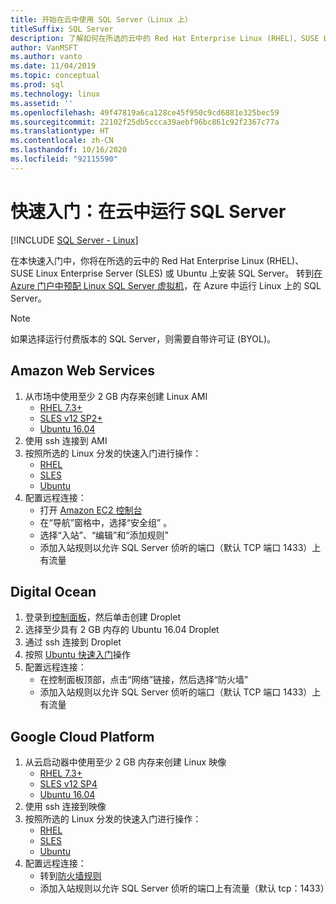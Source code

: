 ```yaml
---
title: 开始在云中使用 SQL Server（Linux 上）
titleSuffix: SQL Server
description: 了解如何在所选的云中的 Red Hat Enterprise Linux (RHEL)、SUSE Linux Enterprise Server (SLES) 或 Ubuntu 上安装 SQL Server。
author: VanMSFT
ms.author: vanto
ms.date: 11/04/2019
ms.topic: conceptual
ms.prod: sql
ms.technology: linux
ms.assetid: ''
ms.openlocfilehash: 49f47819a6ca128ce45f950c9cd6881e325bec59
ms.sourcegitcommit: 22102f25db5ccca39aebf96bc861c92f2367c77a
ms.translationtype: HT
ms.contentlocale: zh-CN
ms.lasthandoff: 10/16/2020
ms.locfileid: "92115590"
---
```

# <a name="quickstart-run-sql-server-in-the-cloud"></a>快速入门：在云中运行 SQL Server
[!INCLUDE [SQL Server - Linux](../includes/applies-to-version/sql-linux.md)]

在本快速入门中，你将在所选的云中的 Red Hat Enterprise Linux (RHEL)、SUSE Linux Enterprise Server (SLES) 或 Ubuntu 上安装 SQL Server。 转到[在 Azure 门户中预配 Linux SQL Server 虚拟机](/azure/virtual-machines/linux/sql/provision-sql-server-linux-virtual-machine?toc=%252fsql%252ftoc%252ftoc.json)，在 Azure 中运行 Linux 上的 SQL Server。

> [!NOTE]
> 如果选择运行付费版本的 SQL Server，则需要自带许可证 (BYOL)。

## <a name="amazon-web-services"></a>Amazon Web Services
1.  从市场中使用至少 2 GB 内存来创建 Linux AMI 
    * [RHEL 7.3+](https://aws.amazon.com/marketplace/pp/B00KWBZVK6)
    * [SLES v12 SP2+](https://aws.amazon.com/marketplace/pp/B00PMM99PI)
    * [Ubuntu 16.04](https://aws.amazon.com/marketplace/pp/B01JBL2M0O)
1.  使用 ssh 连接到 AMI
1.  按照所选的 Linux 分发的快速入门进行操作： 
    * [RHEL](quickstart-install-connect-red-hat.md)
    * [SLES](quickstart-install-connect-suse.md)
    * [Ubuntu](quickstart-install-connect-ubuntu.md)
1.  配置远程连接： 
    * 打开 [Amazon EC2 控制台]( https://console.aws.amazon.com/ec2/)
    * 在“导航”窗格中，选择“安全组”  。 
    * 选择“入站”、“编辑”和“添加规则” 
    * 添加入站规则以允许 SQL Server 侦听的端口（默认 TCP 端口 1433）上有流量

    
## <a name="digital-ocean"></a>Digital Ocean
1. 登录到[控制面板](https://cloud.digitalocean.com/login)，然后单击创建 Droplet
1. 选择至少具有 2 GB 内存的 Ubuntu 16.04 Droplet
1. 通过 ssh 连接到 Droplet
1. 按照 [Ubuntu 快速入门](quickstart-install-connect-ubuntu.md)操作
1. 配置远程连接：
    * 在控制面板顶部，点击“网络”链接，然后选择“防火墙”  
    * 添加入站规则以允许 SQL Server 侦听的端口（默认 TCP 端口 1433）上有流量
    
## <a name="google-cloud-platform"></a>Google Cloud Platform
1.  从云启动器中使用至少 2 GB 内存来创建 Linux 映像 
    * [RHEL 7.3+](https://console.cloud.google.com/launcher/details/rhel-cloud/rhel-7)
    * [SLES v12 SP4](https://console.cloud.google.com/launcher/details/suse-cloud/sles-12)
    * [Ubuntu 16.04](https://console.cloud.google.com/launcher/details/ubuntu-os-cloud/ubuntu-xenial)
1.  使用 ssh 连接到映像
1.  按照所选的 Linux 分发的快速入门进行操作： 
    * [RHEL](quickstart-install-connect-red-hat.md)
    * [SLES](quickstart-install-connect-suse.md)
    * [Ubuntu](quickstart-install-connect-ubuntu.md)
1.  配置远程连接： 
    * 转到[防火墙规则](https://console.cloud.google.com/networking/firewalls)
    * 添加入站规则以允许 SQL Server 侦听的端口上有流量（默认 tcp：1433）
